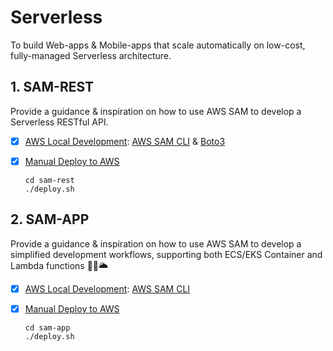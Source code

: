 # Serverless

To build Web-apps & Mobile-apps that scale automatically on low-cost, fully-managed Serverless architecture.

## 1. SAM-REST

Provide a guidance & inspiration on how to use AWS SAM to develop a Serverless RESTful API.

* [x] [AWS Local Development](https://devsecops.job4u.io/en/serverless/sam-local): [AWS SAM CLI](https://docs.aws.amazon.com/serverless-application-model/latest/developerguide/serverless-sam-cli-install.html) & [Boto3](https://boto3.amazonaws.com/v1/documentation/api/latest/guide/quickstart.html#installation)
    
* [x] [Manual Deploy to AWS](https://devsecops.job4u.io/en/serverless/manual-deploy)

    ```
    cd sam-rest
    ./deploy.sh
    ```
    
## 2. SAM-APP

Provide a guidance & inspiration on how to use AWS SAM to develop a simplified development workflows, supporting both ECS/EKS Container and Lambda functions 🎯🚀🌥

* [x] [AWS Local Development](https://devsecops.job4u.io/en/serverless/sam-local): [AWS SAM CLI](https://docs.aws.amazon.com/serverless-application-model/latest/developerguide/serverless-sam-cli-install.html)
    
* [x] [Manual Deploy to AWS](https://devsecops.job4u.io/en/serverless/manual-deploy)

    ```
    cd sam-app
    ./deploy.sh
    ```
